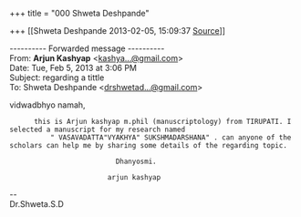 +++
title = "000 Shweta Deshpande"

+++
[[Shweta Deshpande	2013-02-05, 15:09:37 [Source](https://groups.google.com/g/bvparishat/c/iG2548L7oAU)]]



  
  

---------- Forwarded message ----------  
From: **Arjun Kashyap** \<[kashya...@gmail.com]()\>  
Date: Tue, Feb 5, 2013 at 3:06 PM  
Subject: regarding a tittle  
To: Shweta Deshpande \<[drshwetad...@gmail.com]()\>  
  
  

vidwadbhyo namah,

          this is Arjun kashyap m.phil (manuscriptology) from TIRUPATI. I selected a manuscript for my research named        
              " VASAVADATTA"VYAKHYA" SUKSHMADARSHANA" . can anyone of the scholars can help me by sharing some details of the regarding topic.

                              Dhanyosmi.

                            arjun kashyap

  
  

  

--  
Dr.Shweta.S.D


